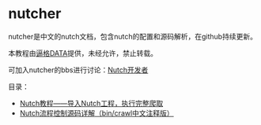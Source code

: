 # nutcher
nutcher是中文的nutch文档，包含nutch的配置和源码解析，在github持续更新。

本教程由[逼格DATA](https://github.com/CrawlScript/nutcher)提供，未经允许，禁止转载。

可加入nutcher的bbs进行讨论：[Nutch开发者](http://nutcher.org)

目录：

+ [Nutch教程——导入Nutch工程，执行完整爬取](https://github.com/CrawlScript/nutcher/blob/master/articles/run_nutch_in_ide.md)
+ [Nutch流程控制源码详解（bin/crawl中文注释版）](https://github.com/CrawlScript/nutcher/blob/master/nutch-chinese/apache-nutch-1.9/src/bin/crawl)
